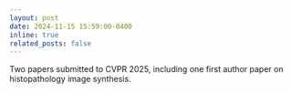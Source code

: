 ```yaml
---
layout: post
date: 2024-11-15 15:59:00-0400
inline: true
related_posts: false
---
```


Two papers submitted to CVPR 2025, including one first author paper on histopathology image synthesis. 
